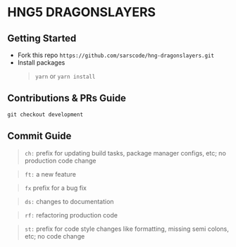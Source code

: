 # HNG5 DRAGONSLAYERS

## Getting Started

- Fork this repo `https://github.com/sarscode/hng-dragonslayers.git`
- Install packages
  > `yarn` or `yarn install`

## Contributions & PRs Guide

`git checkout development`

## Commit Guide

> `ch:` prefix for updating build tasks, package manager configs, etc; no production code change

> `ft:` a new feature

> `fx` prefix for a bug fix

> `ds:` changes to documentation

> `rf:` refactoring production code

> `st:` prefix for code style changes like formatting, missing semi colons, etc; no code change
